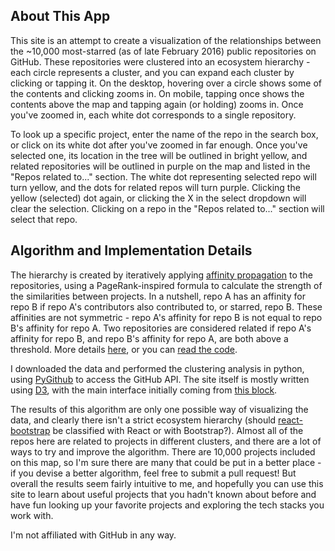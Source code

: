 ## About This App

This site is an attempt to create a visualization of the relationships between the ~10,000 most-starred (as of late February 2016) public repositories on GitHub. These repositories were clustered into an ecosystem hierarchy - each circle represents a cluster, and you can expand each cluster by clicking or tapping it. On the desktop, hovering over a circle shows some of the contents and clicking zooms in. On mobile, tapping once shows the contents above the map and tapping again (or holding) zooms in. Once you've zoomed in, each white dot corresponds to a single repository.

To look up a specific project, enter the name of the repo in the search box, or click on its white dot after you've zoomed in far enough. Once you've selected one, its location in the tree will be outlined in bright yellow, and related repositories will be outlined in purple on the map and listed in the "Repos related to..." section. The white dot representing selected repo will turn yellow, and the dots for related repos will turn purple. Clicking the yellow (selected) dot again, or clicking the X in the select dropdown will clear the selection. Clicking on a repo in the "Repos related to..." section will select that repo.

## Algorithm and Implementation Details

The hierarchy is created by iteratively applying [affinity propagation](http://www.psi.toronto.edu/index.php?q=affinity%20propagation) to the repositories, using a PageRank-inspired formula to calculate the strength of the similarities between projects. In a nutshell, repo A has an affinity for repo B if repo A's contributors also contributed to, or starred, repo B. These affinities are not symmetric - repo A's affinity for repo B is not equal to repo B's affinity for repo A. Two repositories are considered related if repo A's affinity for repo B, and repo B's affinity for repo A, are both above a threshold. More details [here](https://oracleofnj.github.io/gitmap/algorithm-details.html), or you can [read the code](https://github.com/oracleofnj/gitmap).

I downloaded the data and performed the clustering analysis in python, using [PyGithub](https://github.com/PyGithub/PyGithub) to access the GitHub API. The site itself is mostly written using [D3](https://github.com/mbostock/d3), with the main interface initially coming from [this block](https://bl.ocks.org/mbostock/7607535).

The results of this algorithm are only one possible way of visualizing the data, and clearly there isn't a strict ecosystem hierarchy (should [react-bootstrap](https://github.com/react-bootstrap/react-bootstrap) be classified with React or with Bootstrap?). Almost all of the repos here are related to projects in different clusters, and there are a lot of ways to try and improve the algorithm. There are 10,000 projects included on this map, so I'm sure there are many that could be put in a better place - if you devise a better algorithm, feel free to submit a pull request! But overall the results seem fairly intuitive to me, and hopefully you can use this site to learn about useful projects that you hadn't known about before and have fun looking up your favorite projects and exploring the tech stacks you work with.

I'm not affiliated with GitHub in any way.
